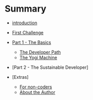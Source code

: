 # Summary

* [introduction](README.md)

* [First Challenge](a_first_example.md)
* [Part 1 - The Basics](part_1_-_the_developers_path.md)
   * [The Developer Path](understanding_the_beast.md)
   * [The Yogi Machine](the_yogi_machine.md)
* [Part 2 - The Sustainable Developer]
* [Extras]
    * [For non-coders](learn_how_to_code.md)
    * [About the Author](authorsnote.md)
